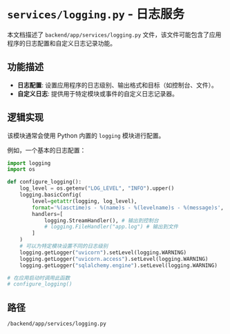 # `services/logging.py` - 日志服务

本文档描述了 `backend/app/services/logging.py` 文件，该文件可能包含了应用程序的日志配置和自定义日志记录功能。

## 功能描述
*   **日志配置**: 设置应用程序的日志级别、输出格式和目标（如控制台、文件）。
*   **自定义日志**: 提供用于特定模块或事件的自定义日志记录器。

## 逻辑实现
该模块通常会使用 Python 内置的 `logging` 模块进行配置。

例如，一个基本的日志配置：
```python
import logging
import os

def configure_logging():
    log_level = os.getenv("LOG_LEVEL", "INFO").upper()
    logging.basicConfig(
        level=getattr(logging, log_level),
        format='%(asctime)s - %(name)s - %(levelname)s - %(message)s',
        handlers=[
            logging.StreamHandler(), # 输出到控制台
            # logging.FileHandler("app.log") # 输出到文件
        ]
    )
    # 可以为特定模块设置不同的日志级别
    logging.getLogger("uvicorn").setLevel(logging.WARNING)
    logging.getLogger("uvicorn.access").setLevel(logging.WARNING)
    logging.getLogger("sqlalchemy.engine").setLevel(logging.WARNING)

# 在应用启动时调用此函数
# configure_logging()
```

## 路径
`/backend/app/services/logging.py`
